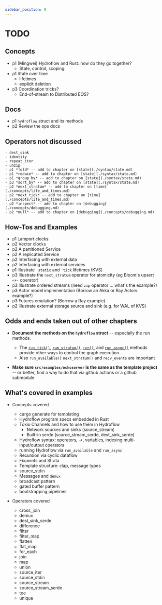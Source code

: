 ```yaml
---
sidebar_position: 8
---
```


# TODO

## Concepts
- p1 (Mingwei) Hydroflow and Rust: how do they go together?
    - State, control, scoping
- p1 State over time
    - lifetimes
    - explicit deletion
- p3 Coordination tricks?
    - End-of-stream to Distributed EOS?

## Docs
- p1 `hydroflow` struct and its methods
- p2 Review the ops docs

## Operators not discussed
    - dest_sink
    - identity
    - repeat_iter
    - unzip
    - p1 *fold* -- add to chapter on [state](./syntax/state.md)
    - p1 *reduce* -- add to chapter on [state](./syntax/state.md)
    - p1 *group_by* -- add to chapter on [state](./syntax/state.md)
    - p3 *sort_by* -- add to chapter on [state](./syntax/state.md)
    - p2 *next_stratum* -- add to chapter on [time](./concepts/life_and_times.md)
    - p2 *next_tick* -- add to chapter on [time](./concepts/life_and_times.md)
    - p2 *inspect* -- add to chapter on [debugging](./concepts/debugging.md)
    - p2 *null* -- add to chapter on [debugging](./concepts/debugging.md)

## How-Tos and Examples
- p1 Lamport clocks
- p2 Vector clocks
- p2 A partitioned Service
- p2 A replicated Service
- p2 Interfacing with external data
- p2 Interfacing with external services
- p1 Illustrate `'static` and `'tick` lifetimes (KVS)
- p3 Illustrate the `next_stratum` operator for atomicity (eg Bloom's upsert `<+-` operator)
- p3 Illustrate ordered streams (need `zip` operator ... what's the example?)
- p3 Actor model implementation (Borrow an Akka or Ray Actors example?)
- p3 Futures emulation? (Borrow a Ray example)
- p2 Illustrate external storage source and sink (e.g. for WAL of KVS)

## Odds and ends taken out of other chapters
- **Document the methods on the `hydroflow` struct** -- especially the run methods.
    -  The [`run_tick()`](https://hydro-project.github.io/hydroflow/doc/hydroflow/scheduled/graph/struct.Hydroflow.html#method.run_tick), [`run_stratum()`](https://hydro-project.github.io/hydroflow/doc/hydroflow/scheduled/graph/struct.Hydroflow.html#method.run_stratum), [`run()`](https://hydro-project.github.io/hydroflow/doc/hydroflow/scheduled/graph/struct.Hydroflow.html#method.run), and [`run_async()`](https://hydro-project.github.io/hydroflow/doc/hydroflow/scheduled/graph/struct.Hydroflow.html#method.run_async) methods provide other ways to control the graph execution.
    - Also `run_available()` `next_stratum()` and `recv_events` are important

- **Make sure `src/examples/echoserver` is the same as the template project** -- or better, find a way to do that via github actions or a github submodule

## What's covered in examples
- Concepts covered
    - cargo generate for templating
    - Hydroflow program specs embedded in Rust
    - Tokio Channels and how to use them in Hydroflow
        - Network sources and sinks (source_stream)
        - Built-in serde (source_stream_serde, dest_sink_serde)
    - Hydroflow syntax: operators, ->, variables, indexing multi-input/output operators
    - running Hydroflow via `run_available` and `run_async`
    - Recursion via cyclic dataflow
    - Fixpoints and Strata
    - Template structure: clap, message types
    - source_stdin
    - Messages and `demux`
    - broadcast pattern
    - gated buffer pattern
    - bootstrapping pipelines

- Operators covered
    - cross_join
    - demux
    - dest_sink_serde
    - difference
    - filter
    - filter_map
    - flatten
    - flat_map
    - for_each
    - join
    - map
    - union
    - source_iter
    - source_stdin
    - source_stream
    - source_stream_serde
    - tee
    - unique
